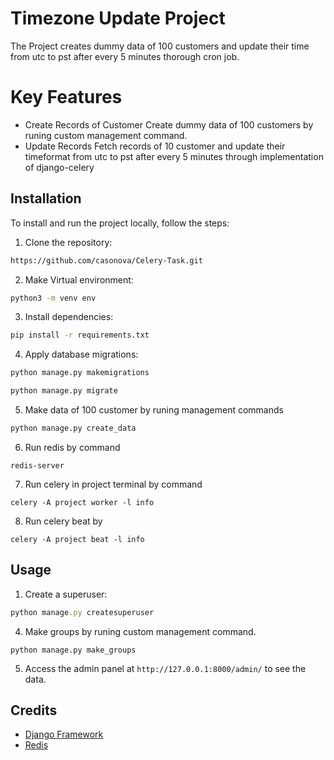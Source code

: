 
# Timezone Update Project


The Project creates dummy data of 100 customers and update their time from utc to pst after every 5 minutes thorough cron job.

# Key Features
- Create Records of Customer Create dummy data of 100 customers by runing custom management command.
- Update Records Fetch records of 10 customer and update their timeformat from utc to pst after every 5 minutes through implementation of django-celery






## Installation
To install and run the project locally, follow the steps:

1. Clone the repository:


```bash
https://github.com/casonova/Celery-Task.git
```
2. Make Virtual environment:

```bash
python3 -m venv env
```  

3. Install dependencies:

```bash
pip install -r requirements.txt
```    
4. Apply database migrations:
```bash
python manage.py makemigrations
```  

```bash
python manage.py migrate
```    
5. Make data of 100 customer by runing management commands
```bash
python manage.py create_data
```
6. Run redis by command
```
redis-server
```
7. Run celery in project terminal by command
```
celery -A project worker -l info
```
8. Run celery beat by 
```
celery -A project beat -l info  
```

 
 
## Usage
1. Create a superuser:

```javascript
python manage.py createsuperuser
```
4. Make groups by runing custom management command.
```
python manage.py make_groups
```

5. Access the admin panel at `http://127.0.0.1:8000/admin/` to see the data.







## Credits

- [Django Framework](https://www.djangoproject.com/)
- [Redis](https://redis.io/)
